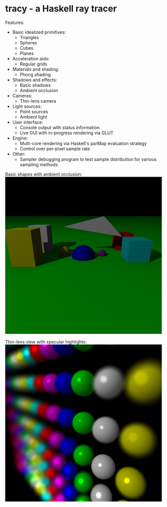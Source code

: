 
tracy - a Haskell ray tracer
============================

Features:

 * Basic idealized primitives:
   - Triangles
   - Spheres
   - Cubes
   - Planes
 * Acceleration aids:
   - Regular grids
 * Materials and shading:
   - Phong shading
 * Shadows and effects:
   - Basic shadows
   - Ambient occlusion
 * Cameras:
   - Thin-lens camera
 * Light sources:
   - Point sources
   - Ambient light
 * User interface:
   - Console output with status information
   - Live GUI with in-progress rendering via GLUT
 * Engine:
   - Multi-core rendering via Haskell's parMap evaluation strategy
   - Control over per-pixel sample rate
 * Other:
   - Sampler debugging program to test sample distribution for various
     sampling methods

Basic shapes with ambient occlusion:
![demo](/demo.png)

Thin-lens view with specular highlights:
![demo2](/demo2.png)
